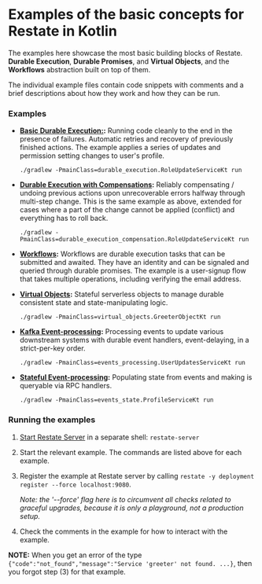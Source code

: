 # Examples of the basic concepts for Restate in Kotlin

The examples here showcase the most basic building blocks of Restate. **Durable Execution**,
**Durable Promises**, and **Virtual Objects**, and the **Workflows** abstraction built on top
of them.

The individual example files contain code snippets with comments and a brief descriptions
about how they work and how they can be run.

### Examples

* **[Basic Durable Execution:](src/main/kotlin/durable_execution/RoleUpdateService.kt):** Running code cleanly
  to the end in the presence of failures. Automatic retries and recovery of previously
  finished actions. The example applies a series of updates and permission setting changes
  to user's profile.
    ```shell
    ./gradlew -PmainClass=durable_execution.RoleUpdateServiceKt run
    ```

* **[Durable Execution with Compensations](src/main/kotlin/durable_execution_compensation/RoleUpdateService.kt):**
  Reliably compensating / undoing previous actions upon unrecoverable errors halfway
  through multi-step change. This is the same example as above, extended for cases where
  a part of the change cannot be applied (conflict) and everything has to roll back.
    ```shell
    ./gradlew -PmainClass=durable_execution_compensation.RoleUpdateServiceKt run
    ```

* **[Workflows](src/main/kotlin/workflows/SignupWorkflow.kt):** Workflows are durable execution tasks that can
  be submitted and awaited. They have an identity and can be signaled and queried
  through durable promises. The example is a user-signup flow that takes multiple
  operations, including verifying the email address.

* **[Virtual Objects](src/main/kotlin/virtual_objects/GreeterObject.kt):** Stateful serverless objects
  to manage durable consistent state and state-manipulating logic.
    ```shell
    ./gradlew -PmainClass=virtual_objects.GreeterObjectKt run
    ```

* **[Kafka Event-processing](src/main/kotlin/events_processing/UserUpdatesService.kt):** Processing events to
  update various downstream systems with durable event handlers, event-delaying,
  in a strict-per-key order.
    ```shell
    ./gradlew -PmainClass=events_processing.UserUpdatesServiceKt run
    ```

* **[Stateful Event-processing](src/main/kotlin/events_state/ProfileService.kt):** Populating state from
  events and making is queryable via RPC handlers.
    ```shell
    ./gradlew -PmainClass=events_state.ProfileServiceKt run
    ```


### Running the examples

1. [Start Restate Server](https://docs.restate.dev/develop/local_dev) in a separate shell:
   `restate-server`

2. Start the relevant example. The commands are listed above for each example.

3. Register the example at Restate server by calling
   `restate -y deployment register --force localhost:9080`.

   _Note: the '--force' flag here is to circumvent all checks related to graceful upgrades, because it is only a playground, not a production setup._

4. Check the comments in the example for how to interact with the example.

**NOTE:** When you get an error of the type `{"code":"not_found","message":"Service 'greeter' not found. ...}`, then you forgot step (3) for that example.
